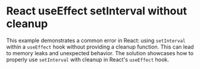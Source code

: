 # React useEffect setInterval without cleanup
This example demonstrates a common error in React: using `setInterval` within a `useEffect` hook without providing a cleanup function. This can lead to memory leaks and unexpected behavior.  The solution showcases how to properly use `setInterval` with cleanup in React's `useEffect` hook.